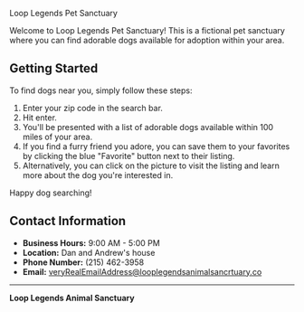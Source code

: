  Loop Legends Pet Sanctuary

Welcome to Loop Legends Pet Sanctuary! This is a fictional pet sanctuary where you can find adorable dogs available for adoption within your area.

## Getting Started

To find dogs near you, simply follow these steps:

1. Enter your zip code in the search bar.
2. Hit enter.
3. You'll be presented with a list of adorable dogs available within 100 miles of your area.
4. If you find a furry friend you adore, you can save them to your favorites by clicking the blue "Favorite" button next to their listing.
5. Alternatively, you can click on the picture to visit the listing and learn more about the dog you're interested in.

Happy dog searching!

## Contact Information

- **Business Hours:** 9:00 AM - 5:00 PM
- **Location:** Dan and Andrew's house
- **Phone Number:** (215) 462-3958
- **Email:** veryRealEmailAddress@looplegendsanimalsancrtuary.co

---

**Loop Legends Animal Sanctuary**
